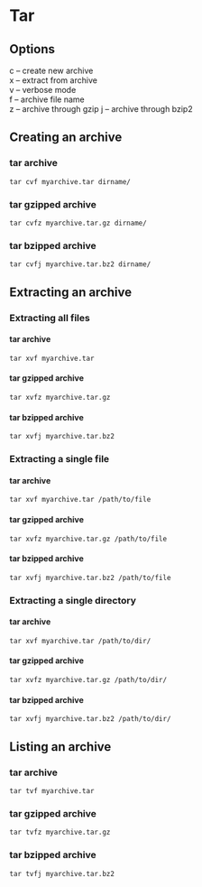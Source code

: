 Tar
===


Options
--------------------------------------------------
c – create new archive  
x – extract from archive  
v – verbose mode  
f – archive file name  
z – archive through gzip
j – archive through bzip2


Creating an archive
--------------------------------------------------

### tar archive
`tar cvf myarchive.tar dirname/`

### tar gzipped archive
`tar cvfz myarchive.tar.gz dirname/`

### tar bzipped archive
`tar cvfj myarchive.tar.bz2 dirname/`


Extracting an archive
--------------------------------------------------

### Extracting all files

#### tar archive
`tar xvf myarchive.tar`

#### tar gzipped archive
`tar xvfz myarchive.tar.gz`

#### tar bzipped archive
`tar xvfj myarchive.tar.bz2`

### Extracting a single file

#### tar archive
`tar xvf myarchive.tar /path/to/file`

#### tar gzipped archive
`tar xvfz myarchive.tar.gz /path/to/file`

#### tar bzipped archive
`tar xvfj myarchive.tar.bz2 /path/to/file`

### Extracting a single directory

#### tar archive
`tar xvf myarchive.tar /path/to/dir/`

#### tar gzipped archive
`tar xvfz myarchive.tar.gz /path/to/dir/`

#### tar bzipped archive
`tar xvfj myarchive.tar.bz2 /path/to/dir/`


Listing an archive
--------------------------------------------------

### tar archive
`tar tvf myarchive.tar`

### tar gzipped archive
`tar tvfz myarchive.tar.gz`

### tar bzipped archive
`tar tvfj myarchive.tar.bz2`